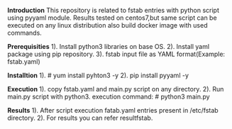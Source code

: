 **Introduction**
This repository is related to fstab entries with python script using pyyaml module.
Results tested on centos7,but same script can be executed on any linux distribution also build docker image with used commands.
 
**Prerequisities** 
1). Install python3 libraries on base OS.
2). Install yaml package using pip repository.
3). fstab input file as YAML format(Example: fstab.yaml)

**Installtion**
1). # yum install pyhton3 -y
2). pip install pyyaml -y

**Execution**
1). copy fstab.yaml and main.py script on any directory.
2). Run main.py script with python3.
    execution command: 
     # python3 main.py
	
**Results**
1). After script execution fatab.yaml entries present in /etc/fstab directory.
2). For results you can refer resultfstab.

